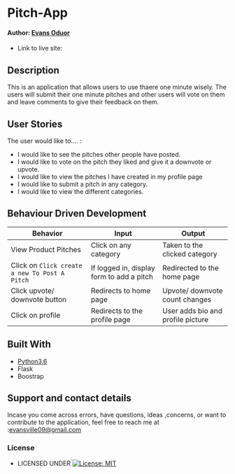 # Pitch-App

#### Author: [Evans Oduor](https://github.com/evansceo)


* Link to live site:

## Description
This is an application that allows users to use thaere one minute wisely. The users will submit their one minute pitches and other users will vote on them and leave comments to give their feedback on them.

## User Stories
The user would like to.... :
* I would like to see the pitches other people have posted.
*  I would like to vote on the pitch they liked and give it a downvote or upvote.
* I would like to view the pitches I have created in my profile page
* I would like to submit a pitch in any category.
* I would like to view the different categories.







## Behaviour Driven Development
| Behavior            | Input                         | Output                        | 
| ------------------- | ----------------------------- | ----------------------------- |
| View Product Pitches | Click on any category | Taken to the clicked category | Click on `Click    submit To Post A Pitch` | Redirected to the login page | Signs In/ Signs Up |
| Click on `Click create a new To Post A Pitch` | If logged in, display form to add a pitch | Redirected to the home page |
| Click upvote/ downvote button | Redirects to home page | Upvote/ downvote count changes | Click add comment button | Redirects to the comment page | Displays a comment form | Click on Sign Out | Redirects to the home page | Signs user out |
| Click on profile | Redirects to the profile page | User adds bio and profile picture |

## Built With

* [Python3.6](https://docs.python.org/3/)
* Flask
* Boostrap


## Support and contact details
 Incase you come across errors, have questions, ideas ,concerns, or want to contribute to the application, feel free to reach me at :evansville09@gmail.com

### License

* LICENSED UNDER  [![License: MIT](https://img.shields.io/badge/License-MIT-yellow.svg)](license/MIT)